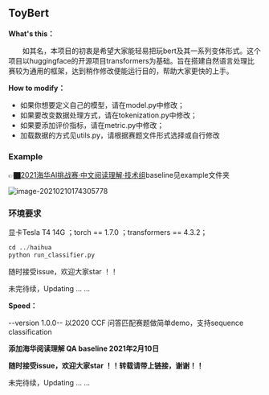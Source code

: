 ## ToyBert

**What's this：**

&emsp;&emsp;如其名，本项目的初衷是希望大家能轻易把玩bert及其一系列变体形式。这个项目以huggingface的开源项目transformers为基础。旨在搭建自然语言处理比赛较为通用的框架，达到稍作修改便能运行目的，帮助大家更快的上手。

**How to modify：**

+ 如果你想要定义自己的模型，请在model.py中修改；
+ 如果要改变数据处理方式，请在tokenization.py中修改；
+ 如果要添加评价指标，请在metric.py中修改；
+ 加载数据的方式见utils.py，请根据赛题文件形式选择或自行修改

### Example

👉🏿[2021海华AI挑战赛·中文阅读理解·技术组](https://www.biendata.xyz/competition/haihua_2021])baseline见example文件夹

![image-20210210174305778](https://imgchr.com/i/y0FzIs)

### 环境要求

显卡Tesla T4  14G ；torch == 1.7.0 ；transformers == 4.3.2；

```python
cd ../haihua
python run_classifier.py
```

随时接受issue，欢迎大家star ！！

未完待续，Updating ... ...

**Speed：**

--version 1.0.0-- 以2020 CCF 问答匹配赛题做简单demo，支持sequence classification

**添加海华阅读理解 QA baseline    2021年2月10日**

**随时接受issue，欢迎大家star ！！转载请带上链接，谢谢！！**

未完待续，Updating ... ...